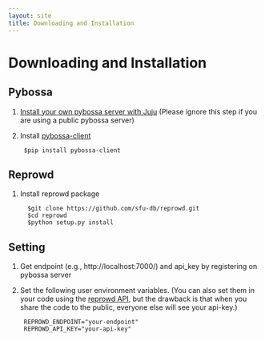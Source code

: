 ```yaml
---
layout: site
title: Downloading and Installation
---
```

# Downloading and Installation

## Pybossa
1. [Install your own pybossa server with Juju](http://docs.pybossa.com/en/latest/juju_pybossa.html) (Please ignore this step if you are using a public pybossa server)
2. Install [pybossa-client](https://github.com/PyBossa/pybossa-client)

        $pip install pybossa-client

## Reprowd
1. Install reprowd package

         $git clone https://github.com/sfu-db/reprowd.git
         $cd reprowd
         $python setup.py install


## Setting
1. Get endpoint (e.g., http://localhost:7000/) and api_key by registering on pybossa server
2. Set the following user environment variables. (You can also set them in your code using the [reprowd API](http://sfu-db.github.io/reprowd/docs/html/crowdcontext.html#reprowd.crowdcontext.CrowdContext.__init__), but the drawback is that when you share the code to the public, everyone else will see your api-key.)  

        REPROWD_ENDPOINT="your-endpoint"
        REPROWD_API_KEY="your-api-key"
